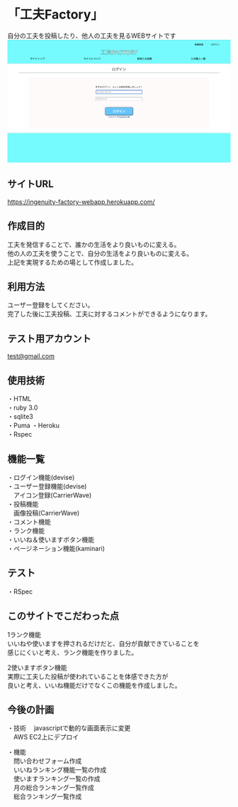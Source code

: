 # 「工夫Factory」
自分の工夫を投稿したり、他人の工夫を見るWEBサイトです
<img src="https://github.com/tomykyou/ingenuity-factory-webapp/blob/master/app/assets/images/readme_image.png">


##  サイトURL
https://ingenuity-factory-webapp.herokuapp.com/


## 作成目的
工夫を発信することで、誰かの生活をより良いものに変える。  
他の人の工夫を使うことで、自分の生活をより良いものに変える。  
上記を実現するための場として作成しました。  


## 利用方法
ユーザー登録をしてください。  
完了した後に工夫投稿、工夫に対するコメントができるようになります。


## テスト用アカウント
test@gmail.com


## 使用技術
・HTML  
・ruby 3.0  
・sqlite3  
・Puma 
・Heroku  
・Rspec


## 機能一覧
・ログイン機能(devise)  
・ユーザー登録機能(devise)  
　アイコン登録(CarrierWave)   
・投稿機能  
　画像投稿(CarrierWave)  
・コメント機能  
・ランク機能  
・いいね＆使いますボタン機能  
・ページネーション機能(kaminari)  


## テスト
・RSpec


## このサイトでこだわった点
1ランク機能  
いいねや使いますを押されるだけだと、自分が貢献できていることを  
感じにくいと考え、ランク機能を作りました。  

2使いますボタン機能  
実際に工夫した投稿が使われていることを体感できた方が  
良いと考え、いいね機能だけでなくこの機能を作成しました。


## 今後の計画
・技術
　javascriptで動的な画面表示に変更  
　AWS EC2上にデプロイ  

・機能  
　問い合わせフォーム作成  
　いいねランキング機能一覧の作成  
　使いますランキング一覧の作成  
　月の総合ランキング一覧作成  
　総合ランキング一覧作成  

